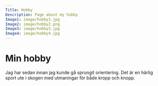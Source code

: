 ```yaml
---
Title: Hobby
Description: Page about my hobby
Image1: image/hobby1.jpg
Image2: image/hobby2.png
Image3: image/hobby3.jpg
Image4: image/hobby4.jpg
---
```


Min hobby
==================

Jag har sedan innan jag kunde gå sprungit orientering. Det är en härlig sport ute i skogen med utmaningar för både kropp och knopp.
